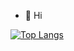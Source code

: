 <!---

- 👋 Hi, I’m @HarryHy
- 👀 I’m interested in ...
- 🌱 I’m currently learning ...
- 💞️ I’m looking to collaborate on ...
- 📫 How to reach me ...
--->
<!---
HarryHy/HarryHy is a ✨ special ✨ repository because its `README.md` (this file) appears on your GitHub profile.
You can click the Preview link to take a look at your changes.
--->

- 👋 Hi 

[![Top Langs](https://github-readme-stats.vercel.app/api/top-langs/?username=HarryHy&hide=Jupyter%20Notebook&layout=compact)](https://github.com/HarryHy/github-readme-stats)

<!---
![HarryHy's GitHub stats](https://github-readme-stats.vercel.app/api?username=HarryHy&count_private=true)
--->

<!--START_SECTION:activity--> 
